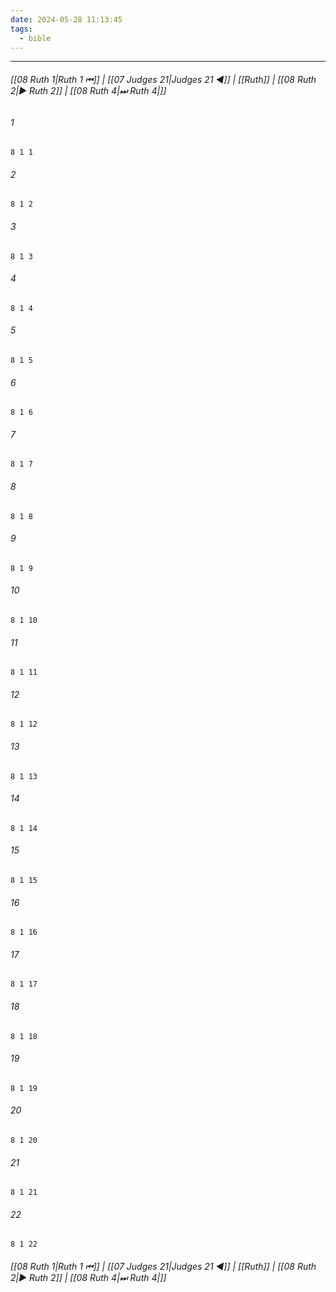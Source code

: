 ```yaml
---
date: 2024-05-28 11:13:45
tags:
  - bible
---
```

___

###### [[08 Ruth 1|Ruth 1 ⏮]] | [[07 Judges 21|Judges 21 ◀]] | [[Ruth]] | [[08 Ruth 2|▶ Ruth 2]] | [[08 Ruth 4|⏭ Ruth 4|]]

###### 1
``` verse
8 1 1 
```
###### 2
``` verse
8 1 2 
```
###### 3
``` verse
8 1 3 
```
###### 4
``` verse
8 1 4 
```
###### 5
``` verse
8 1 5 
```
###### 6
``` verse
8 1 6 
```
###### 7
``` verse
8 1 7 
```
###### 8
``` verse
8 1 8 
```
###### 9
``` verse
8 1 9 
```
###### 10
``` verse
8 1 10 
```
###### 11
``` verse
8 1 11 
```
###### 12
``` verse
8 1 12 
```
###### 13
``` verse
8 1 13 
```
###### 14
``` verse
8 1 14 
```
###### 15
``` verse
8 1 15 
```
###### 16
``` verse
8 1 16 
```
###### 17
``` verse
8 1 17 
```
###### 18
``` verse
8 1 18 
```
###### 19
``` verse
8 1 19 
```
###### 20
``` verse
8 1 20 
```
###### 21
``` verse
8 1 21 
```
###### 22
``` verse
8 1 22 
```

###### [[08 Ruth 1|Ruth 1 ⏮]] | [[07 Judges 21|Judges 21 ◀]] | [[Ruth]] | [[08 Ruth 2|▶ Ruth 2]] | [[08 Ruth 4|⏭ Ruth 4|]]

